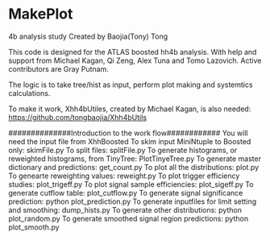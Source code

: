 # MakePlot
4b analysis study
Created by Baojia(Tony) Tong

This code is designed for the ATLAS boosted hh4b analysis.
With help and support from Michael Kagan, Qi Zeng, Alex Tuna and Tomo Lazovich.
Active contributors are Gray Putnam.

The logic is to take tree/hist as input, perform plot making and systemtics calculations.

To make it work, Xhh4bUtiles, created by Michael Kagan, is also needed:
https://github.com/tongbaojia/Xhh4bUtils


##############Introduction to the work flow############
You will need the input file from XhhBoosted
To skim input MiniNtuple to Boosted only: skimFile.py
To split files: splitFile.py
To generate histograms, or reweighted histograms, from TinyTree: PlotTinyeTree.py
To generate master dictionary and predictions: get_count.py
To plot all the distributions: plot.py
To genearte reweighting values: reweight.py
To plot trigger efficiency studies: plot_trigeff.py
To plot signal sample efficiencies: plot_sigeff.py
To generate cutflow table: plot_cutflow.py
To generate signal significance prediction: python plot_prediction.py
To generate inputfiles for limit setting and smoothing: dump_hists.py
To generate other distributions: python plot_random.py
To generate smoothed signal region predictions: python plot_smooth.py


